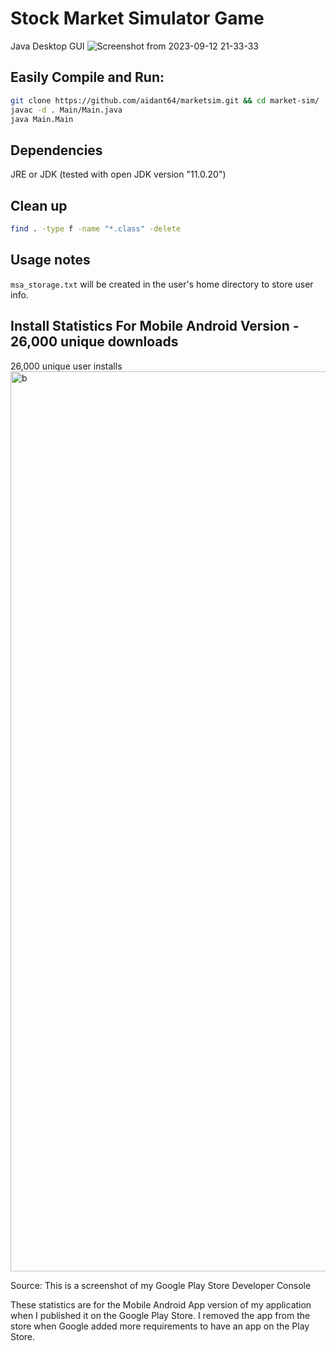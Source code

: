 # Stock Market Simulator Game

Java Desktop GUI
![Screenshot from 2023-09-12 21-33-33](https://github.com/aidant64/marketsim/assets/126053853/51ab7d0d-3e20-43c7-b359-3811de93660b)

## Easily Compile and Run:

```bash
git clone https://github.com/aidant64/marketsim.git && cd market-sim/
javac -d . Main/Main.java
java Main.Main
```

## Dependencies

JRE or JDK (tested with open JDK version "11.0.20")


## Clean up 

```bash
find . -type f -name "*.class" -delete
```




## Usage notes

`msa_storage.txt` will be created in the user's home directory to store user info.



## Install Statistics For Mobile Android Version - 26,000 unique downloads

26,000 unique user installs
<img width="1440" alt="b" src="https://github.com/athomas64/market-sim/assets/63829763/8a004835-2726-4c98-adfd-82dd28e8a21e">

Source: This is a screenshot of my Google Play Store Developer Console

These statistics are for the Mobile Android App version of my application when I published it on the Google Play Store. I removed
the app from the store when Google added more requirements to have an app on the Play Store.
